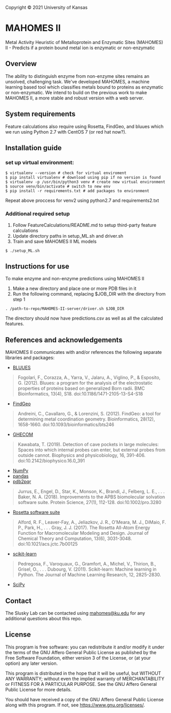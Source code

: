 Copyright © 2021 University of Kansas

# MAHOMES II
Metal Activity Heuristic of Metalloprotein and Enzymatic Sites (MAHOMES) II - Predicts if a protein bound metal ion is enzymatic or non-enzymatic

## Overview
The ability to distinguish enzyme from non-enzyme sites remains an unsolved, challenging task. We've developed MAHOMES, a machine learning based tool which classifies metals bound to proteins as enzymatic or non-enzymatic. We intend to build on the previous work to make MAHOMES II, a more stable and robust version with a web server.

## System requirements
Feature calculations also require using Rosetta, FindGeo, and bluues which we run using Python 2.7 with CentOS 7 (or red hat now?).

## Installation guide
### set up virtual environment:
```
$ virtualenv --version # check for virtual enviroment
$ pip install virtualenv # download using pip if no version is found
$ virtualenv -p /usr/bin/python3 venv # create new virtual environment
$ source venv/bin/activate # switch to new env 
$ pip install -r requirements.txt # add packages to environment
```
Repeat above proccess for venv2 using python2.7 and requirements2.txt

### Additional required setup
1. Follow FeatureCalculations/README.md to setup third-party feature calculations
2. Update directory paths in setup_ML.sh and driver.sh
3. Train and save MAHOMES II ML models
```
$ ./setup_ML.sh
```
## Instructions for use
To make enzyme and non-enzyme predictions using MAHOMES II
1. Make a new directory and place one or more PDB files in it
2. Run the following command, replacing $JOB_DIR with the directory from step 1
```
. /path-to-repo/MAHOMES-II-server/driver.sh $JOB_DIR
```
The directory should now have predictions.csv as well as all the calculated features.


## References and acknowledgements

MAHOMES II communicates with and/or references the following separate libraries
and packages:
*   [BLUUES](https://doi.org/10.1186/1471-2105-13-S4-S18)
> Fogolari, F., Corazza, A., Yarra, V., Jalaru, A., Viglino, P., & Esposito, G.
     (2012). Bluues: a program for the analysis of the electrostatic
     properties of proteins based on generalized Born radii. BMC
     Bioinformatics, 13(4), S18. doi:10.1186/1471-2105-13-S4-S18
*   [FindGeo](http://metalweb.cerm.unifi.it/tools/findgeo/)
> Andreini, C., Cavallaro, G., & Lorenzini, S. (2012). FindGeo: a tool for
     determining metal coordination geometry. Bioinformatics, 28(12),
     1658-1660. doi:10.1093/bioinformatics/bts246
*   [GHECOM](https://pdbj.org/ghecom/)
> Kawabata, T. (2019). Detection of cave pockets in large molecules: Spaces
     into which internal probes can enter, but external probes from outside
     cannot. Biophysics and physicobiology, 16, 391-406.
     doi:10.2142/biophysico.16.0_391
*   [NumPy](https://numpy.org)
*   [pandas](https://pandas.pydata.org/)
*   [pdb2pqr](https://github.com/Electrostatics/pdb2pqr)
> Jurrus, E., Engel, D., Star, K., Monson, K., Brandi, J., Felberg, L. E., . . . Baker,
     N. A. (2018). Improvements to the APBS biomolecular solvation
     software suite. Protein Science, 27(1), 112-128.
     doi:10.1002/pro.3280
*   [Rosetta software suite](https://www.rosettacommons.org)
> Alford, R. F., Leaver-Fay, A., Jeliazkov, J. R., O’Meara, M. J., DiMaio, F. P., Park,
     H., . . . Gray, J. J. (2017). The Rosetta All-Atom Energy Function for
     Macromolecular Modeling and Design. Journal of Chemical Theory and
     Computation, 13(6), 3031-3048. doi:10.1021/acs.jctc.7b00125
*   [scikit-learn](https://github.com/scikit-learn/scikit-learn)
> Pedregosa, F., Varoquaux, G., Gramfort, A., Michel, V., Thirion, B., Grisel, O., .
     . . Dubourg, V. (2011). Scikit-learn: Machine learning in Python. The
     Journal of Machine Learning Research, 12, 2825-2830.
*   [SciPy](https://scipy.org)


## Contact

The Slusky Lab can be contacted using mahomes@ku.edu for any additional questions about this repo.

## License 

This program is free software: you can redistribute it and/or modify
it under the terms of the GNU Affero General Public License as published
by the Free Software Foundation, either version 3 of the License, or
(at your option) any later version.

This program is distributed in the hope that it will be useful,
but WITHOUT ANY WARRANTY; without even the implied warranty of
MERCHANTABILITY or FITNESS FOR A PARTICULAR PURPOSE.  See the
GNU Affero General Public License for more details.

You should have received a copy of the GNU Affero General Public License
along with this program.  If not, see <https://www.gnu.org/licenses/>.

